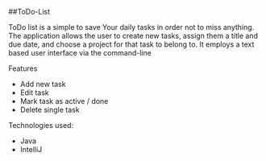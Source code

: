 ##ToDo-List

ToDo list is a simple to save Your daily tasks in order not to miss anything. The application allows the user to create new tasks, assign them a title and due date, and choose a project for that task to belong to. It employs a text based user interface via the command-line


Features

- Add new task
- Edit task
- Mark task as active / done
- Delete single task


Technologies used:

- Java
- IntelliJ

